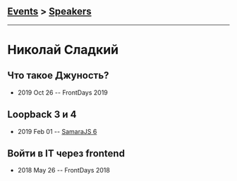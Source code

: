 ## [Events](../README.md) > [Speakers](../speakers.md)
---

# Николай Сладкий

## Что такое Джуность?
- 2019 Oct 26 -- FrontDays 2019    
## Loopback 3 и 4
- 2019 Feb 01 -- [SamaraJS 6](https://www.youtube.com/watch?v=cAz_VeqJy78)    
## Войти в IT через frontend
- 2018 May 26 -- FrontDays 2018    
